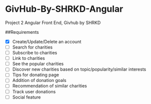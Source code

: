 # GivHub-By-SHRKD-Angular
Project 2 Angular Front End, Givhub by SHRKD


##Requirements
- [x] Create/Update/Delete an account
- [ ] Search for charities
- [ ] Subscribe to charities
- [ ] Link to charities 
- [ ] See the popular charities
- [ ] Discover new charities based on topic/popularity/similar interests
- [ ] Tips for donating page
- [ ] Addition of donation goals
- [ ] Recommendation of similar charities
- [ ] Track user donations
- [ ] Social feature
